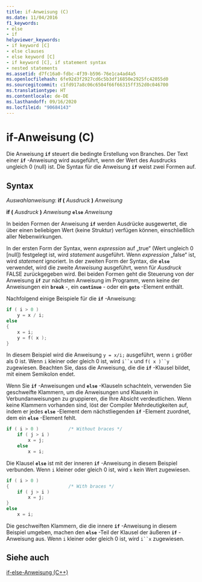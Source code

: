 ```yaml
---
title: if-Anweisung (C)
ms.date: 11/04/2016
f1_keywords:
- else
- if
helpviewer_keywords:
- if keyword [C]
- else clauses
- else keyword [C]
- if keyword [C], if statement syntax
- nested statements
ms.assetid: d7fc16a0-fdbc-4f39-b596-76e1ca4ad4a5
ms.openlocfilehash: 6fe92d3f2927cd6c5b3df16850e2925fc42055d0
ms.sourcegitcommit: c1fd917a8c06c6504f66f66315ff352d0c046700
ms.translationtype: HT
ms.contentlocale: de-DE
ms.lasthandoff: 09/16/2020
ms.locfileid: "90684143"
---
```

# <a name="if-statement-c"></a>if-Anweisung (C)

Die Anweisung **`if`** steuert die bedingte Erstellung von Branches. Der Text einer **`if`** -Anweisung wird ausgeführt, wenn der Wert des Ausdrucks ungleich 0 (null) ist. Die Syntax für die Anweisung **`if`** weist zwei Formen auf.

## <a name="syntax"></a>Syntax

*Auswahlanweisung*: **if (**  *Ausdruck*  **)**  *Anweisung*

**if (**  *Ausdruck*  **)**  *Anweisung*  **`else`**  *Anweisung*

In beiden Formen der Anweisung **`if`** werden Ausdrücke ausgewertet, die über einen beliebigen Wert (keine Struktur) verfügen können, einschließlich aller Nebenwirkungen.

In der ersten Form der Syntax, wenn *expression* auf „true“ (Wert ungleich 0 [null]) festgelegt ist, wird *statement* ausgeführt. Wenn *expression* „false“ ist, wird *statement* ignoriert. In der zweiten Form der Syntax, die **`else`** verwendet, wird die zweite *Anweisung* ausgeführt, wenn für *Ausdruck* FALSE zurückgegeben wird. Bei beiden Formen geht die Steuerung von der Anweisung **`if`** zur nächsten Anweisung im Programm, wenn keine der Anweisungen ein **`break`** -, ein **`continue`** - oder ein **`goto`** -Element enthält.

Nachfolgend einige Beispiele für die **`if`** -Anweisung:

```C
if ( i > 0 )
    y = x / i;
else
{
    x = i;
    y = f( x );
}
```

In diesem Beispiel wird die Anweisung `y = x/i;` ausgeführt, wenn `i` größer als 0 ist. Wenn `i` kleiner oder gleich 0 ist, wird `i``x` und `f( x )``y` zugewiesen. Beachten Sie, dass die Anweisung, die die **`if`** -Klausel bildet, mit einem Semikolon endet.

Wenn Sie **`if`** -Anweisungen und **`else`** -Klauseln schachteln, verwenden Sie geschweifte Klammern, um die Anweisungen und Klauseln in Verbundanweisungen zu gruppieren, die Ihre Absicht verdeutlichen. Wenn keine Klammern vorhanden sind, löst der Compiler Mehrdeutigkeiten auf, indem er jedes **`else`** -Element dem nächstliegenden **`if`** -Element zuordnet, dem ein **`else`** -Element fehlt.

```C
if ( i > 0 )           /* Without braces */
    if ( j > i )
        x = j;
    else
        x = i;
```

Die Klausel **`else`** ist mit der inneren **`if`** -Anweisung in diesem Beispiel verbunden. Wenn `i` kleiner oder gleich 0 ist, wird `x` kein Wert zugewiesen.

```C
if ( i > 0 )
{                      /* With braces */
    if ( j > i )
        x = j;
}
else
    x = i;
```

Die geschweiften Klammern, die die innere **`if`** -Anweisung in diesem Beispiel umgeben, machen den **`else`** -Teil der Klausel der äußeren **`if`** -Anweisung aus. Wenn `i` kleiner oder gleich 0 ist, wird `i``x` zugewiesen.

## <a name="see-also"></a>Siehe auch

[if-else-Anweisung (C++)](../cpp/if-else-statement-cpp.md)
